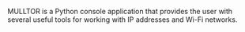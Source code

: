 MULLTOR is a Python console application that 
provides the user with several useful tools for working with IP addresses and Wi-Fi networks.
